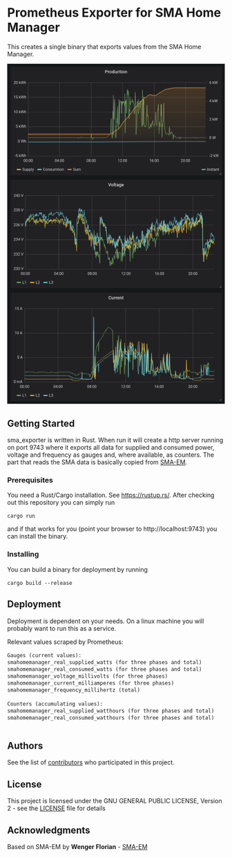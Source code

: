 # Prometheus Exporter for SMA Home Manager

This creates a single binary that exports values from the SMA Home Manager.

![alt text](2020-07-27_22-34.png)

## Getting Started

sma_exporter is written in Rust. When run it will create a http server running on port 9743 where it exports all data for supplied and consumed power, voltage and frequency as gauges and, where available, as counters. The part that reads the SMA data is basically copied from [SMA-EM](https://github.com/datenschuft/SMA-EM).

### Prerequisites

You need a Rust/Cargo installation. See https://rustup.rs/. After checking out this repository you can simply run

```
cargo run
```

and if that works for you (point your browser to http://localhost:9743) you can install the binary.


### Installing

You can build a binary for deployment by running

```
cargo build --release
```

## Deployment

Deployment is dependent on your needs. On a linux machine you will probably want to run this as a service.

Relevant values scraped by Prometheus:

```
Gauges (current values):
smahomemanager_real_supplied_watts (for three phases and total)
smahomemanager_real_consumed_watts (for three phases and total)
smahomemanager_voltage_millivolts (for three phases)
smahomemanager_current_milliamperes (for three phases)
smahomemanager_frequency_millihertz (total)

Counters (accumulating values):
smahomemanager_real_supplied_watthours (for three phases and total)
smahomemanager_real_consumed_watthours (for three phases and total)


```


## Authors

See the list of [contributors](https://github.com/dr0ps/sma_exporter/contributors) who participated in this project.

## License

This project is licensed under the GNU GENERAL PUBLIC LICENSE, Version 2 - see the [LICENSE](LICENSE) file for details

## Acknowledgments

Based on SMA-EM by **Wenger Florian** - [SMA-EM](https://github.com/datenschuft/SMA-EM)

